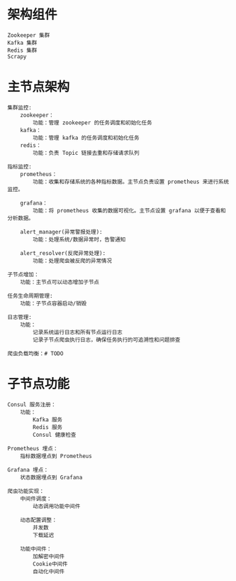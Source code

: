 # 架构组件
    Zookeeper 集群
    Kafka 集群
    Redis 集群
    Scrapy

# 主节点架构
    集群监控:
        zookeeper：
            功能：管理 zookeeper 的任务调度和初始化任务
        kafka：
            功能：管理 kafka 的任务调度和初始化任务
        redis：
            功能：负责 Topic 链接去重和存储请求队列

    指标监控:
        prometheus：
            功能：收集和存储系统的各种指标数据。主节点负责设置 prometheus 来进行系统监控。

        grafana：
            功能：将 prometheus 收集的数据可视化。主节点设置 grafana 以便于查看和分析数据。

        alert_manager(异常警报处理):
            功能：处理系统/数据异常时，告警通知

        alert_resolver(反爬异常处理):
            功能：处理爬虫被反爬的异常情况

    子节点增加：
        功能：主节点可以动态增加子节点

    任务生命周期管理:
        功能：子节点容器启动/销毁

    日志管理:
        功能：
            记录系统运行日志和所有节点运行日志
            记录子节点爬虫执行日志，确保任务执行的可追溯性和问题排查

    爬虫负载均衡：# TODO 



# 子节点功能
    Consul 服务注册：
        功能：
            Kafka 服务
            Redis 服务
            Consul 健康检查

    Prometheus 埋点：
        指标数据埋点到 Prometheus

    Grafana 埋点：
        状态数据埋点到 Grafana

    爬虫功能实现：
        中间件调度：
            动态调用功能中间件

        动态配置调整：
            并发数
            下载延迟

        功能中间件：
            加解密中间件
            Cookie中间件
            自动化中间件
